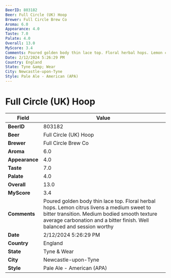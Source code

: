 ```yaml
---
BeerID: 803182
Beer: Full Circle (UK) Hoop
Brewer: Full Circle Brew Co
Aroma: 6.0
Appearance: 4.0
Taste: 7.0
Palate: 4.0
Overall: 13.0
MyScore: 3.4
Comments: Poured golden body thin lace top. Floral herbal hops. Lemon citrus livens a medium sweet to bitter transition. Medium bodied smooth texture average carbonation and a bitter finish. Well balanced and session worthy
Date: 2/12/2024 5:26:29 PM
Country: England
State: Tyne &amp; Wear
City: Newcastle-upon-Tyne
Style: Pale Ale - American (APA)
---
```


# Full Circle (UK) Hoop

| Field         | Value |
|---------------|-------|
| **BeerID** | 803182 |
| **Beer** | Full Circle (UK) Hoop |
| **Brewer** | Full Circle Brew Co |
| **Aroma** | 6.0 |
| **Appearance** | 4.0 |
| **Taste** | 7.0 |
| **Palate** | 4.0 |
| **Overall** | 13.0 |
| **MyScore** | 3.4 |
| **Comments** | Poured golden body thin lace top. Floral herbal hops. Lemon citrus livens a medium sweet to bitter transition. Medium bodied smooth texture average carbonation and a bitter finish. Well balanced and session worthy  |
| **Date** | 2/12/2024 5:26:29 PM |
| **Country** | England |
| **State** | Tyne &amp; Wear |
| **City** | Newcastle-upon-Tyne |
| **Style** | Pale Ale - American (APA) |

